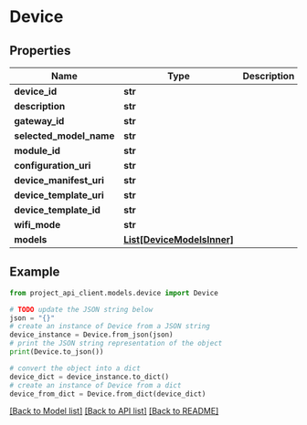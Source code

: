 # Device


## Properties

Name | Type | Description | Notes
------------ | ------------- | ------------- | -------------
**device_id** | **str** |  | 
**description** | **str** |  | 
**gateway_id** | **str** |  | [optional] 
**selected_model_name** | **str** |  | [optional] 
**module_id** | **str** |  | [optional] 
**configuration_uri** | **str** |  | [optional] 
**device_manifest_uri** | **str** |  | [optional] 
**device_template_uri** | **str** |  | [optional] 
**device_template_id** | **str** |  | [optional] 
**wifi_mode** | **str** |  | [optional] 
**models** | [**List[DeviceModelsInner]**](DeviceModelsInner.md) |  | [optional] 

## Example

```python
from project_api_client.models.device import Device

# TODO update the JSON string below
json = "{}"
# create an instance of Device from a JSON string
device_instance = Device.from_json(json)
# print the JSON string representation of the object
print(Device.to_json())

# convert the object into a dict
device_dict = device_instance.to_dict()
# create an instance of Device from a dict
device_from_dict = Device.from_dict(device_dict)
```
[[Back to Model list]](../README.md#documentation-for-models) [[Back to API list]](../README.md#documentation-for-api-endpoints) [[Back to README]](../README.md)


